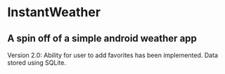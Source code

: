 # InstantWeather
A spin off of a simple android weather app
----------------------------------------------
Version 2.0:
Ability for user to add favorites has been implemented. Data stored using SQLite.
